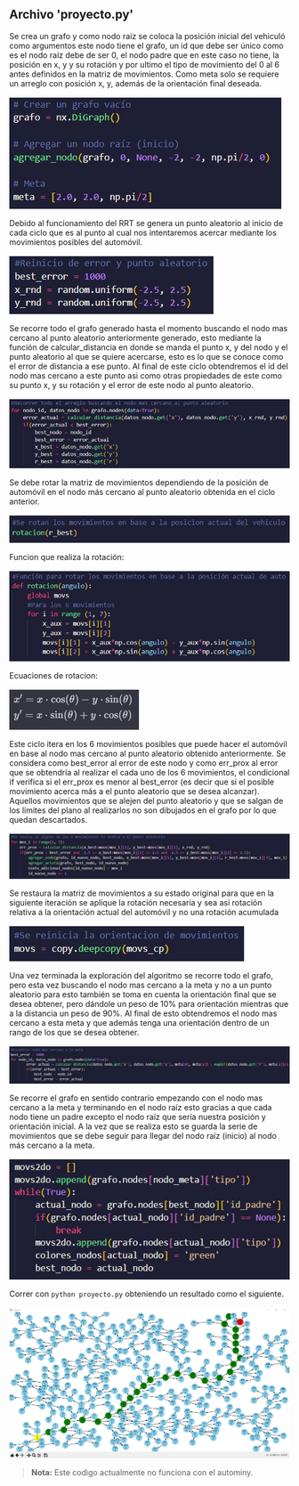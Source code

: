 ## Archivo 'proyecto.py'
Se crea un grafo y como nodo raíz se coloca la posición inicial del vehiculó como argumentos este nodo tiene el grafo, un id que debe ser único como es el nodo raíz debe de ser 0, el nodo padre que en este caso no tiene, la posición en x, y y su rotación y por ultimo el tipo de movimiento del 0 al 6 antes definidos en la matriz de movimientos. Como meta solo se requiere un arreglo con posición x, y, además de la orientación final deseada. <br><br>
![Creacion del nodo raiz](./img/2.JPG)

Debido al funcionamiento del RRT se genera un punto aleatorio al inicio de cada ciclo que es al punto al cual nos intentaremos acercar mediante los movimientos posibles del automóvil. <br><br>
![Generacion de puntos aleatorios](./img/3.JPG)

Se recorre todo el grafo generado hasta el momento buscando el nodo mas cercano al punto aleatorio anteriormente generado, esto mediante la función de calcular_distancia en donde se manda el punto x, y del nodo y el punto aleatorio al que se quiere acercarse, esto es lo que se conoce como el error de distancia a ese punto. Al final de este ciclo obtendremos el id del nodo mas cercano a este punto asi como otras propiedades de este como su punto x, y su rotación y el error de este nodo al punto aleatorio. <br><br>
![Recorrido del grafo](./img/4.JPG)

Se debe rotar la matriz de movimientos dependiendo de la posición de automóvil en el nodo más cercano al punto aleatorio obtenida en el ciclo anterior. <br><br>
![Rotacion de la matriz](./img/5.JPG)

Funcion que realiza la rotación: <br><br>
![Funcion de rotacion](./img/6.JPG)

Ecuaciones de rotacion: <br><br>
![Ecuaciones de rotacion](./img/7.jpg)

Este ciclo itera en los 6 movimientos posibles que puede hacer el automóvil en base al nodo mas cercano al punto aleatorio obtenido anteriormente. Se considera como best_error al error de este nodo y como err_prox al error que se obtendría al realizar el cada uno de los 6 movimientos, el condicional if verifica si el err_prox es menor al best_error (es decir que si el posible movimiento acerca más a el punto aleatorio que se desea alcanzar). Aquellos movimientos que se alejen del punto aleatorio y que se salgan de los limites del plano al realizarlos no son dibujados en el grafo por lo que quedan descartados. <br><br>
![Filtracion de movimientos](./img/8.JPG)

Se restaura la matriz de movimientos a su estado original para que en la siguiente iteración se aplique la rotación necesaria y sea así rotación relativa a la orientación actual del automóvil y no una rotación acumulada <br><br>
![Copia de la matriz original](./img/9.JPG)

Una vez terminada la exploración del algoritmo se recorre todo el grafo, pero esta vez buscando el nodo mas cercano a la meta y no a un punto aleatorio para esto también se toma en cuenta la orientación final que se desea obtener, pero dándole un peso de 10% para orientación mientras que a la distancia un peso de 90%. Al final de esto obtendremos el nodo mas cercano a esta meta y que además tenga una orientación dentro de un rango de los que se desea obtener.<br><br>
![Ciclo para obtener los nodos mas cercanos a la meta](./img/10.JPG)

Se recorre el grafo en sentido contrario empezando con el nodo mas cercano a la meta y terminando en el nodo raíz esto gracias a que cada nodo tiene un padre excepto el nodo raíz que sería nuestra posición y orientación inicial. A la vez que se realiza esto se guarda la serie de movimientos que se debe seguir para llegar del nodo raíz (inicio) al nodo más cercano a la meta. <br><br>
![Guardado de moviemientos a seguir](./img/11.JPG)

Correr con ```python proyecto.py``` obteniendo un resultado como el siguiente. <br><br>
![Planeacion de movimientos](./img/1.JPG)

> **Nota:** Este codigo actualmente no funciona con el autominy.